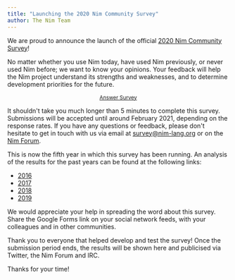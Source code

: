 ```yaml
---
title: "Launching the 2020 Nim Community Survey"
author: The Nim Team
---
```


We are proud to announce the launch of the official
[2020 Nim Community Survey](https://forms.gle/kEWvEeVyfxSHq9Uj8)!

No matter whether you use Nim today, have used Nim previously, or never used Nim before;
we want to know your opinions.
Your feedback will help the Nim project understand its strengths and
weaknesses, and to determine development priorities for the future.

<div style="text-align: center;">
  <a class="pure-button pure-button-primary" style="font-size: 85%; display: inline-block;" href="https://forms.gle/kEWvEeVyfxSHq9Uj8" target="_blank">
  Answer Survey
  </a>
</div>

It shouldn't take you much longer than 5 minutes to complete this survey.
Submissions will be accepted until around February 2021, depending on the
response rates.
If you have any questions or feedback, please don't hesitate
to get in touch with us via email at survey@nim-lang.org or on the
[Nim Forum](http://forum.nim-lang.org).

This is now the fifth year in which this survey has been running.
An analysis of the results for the past years can be found at the following links:

* [2016](https://nim-lang.org/blog/2016/09/03/community-survey-results-2016.html)
* [2017](https://nim-lang.org/blog/2017/10/01/community-survey-results-2017.html)
* [2018](https://nim-lang.org/blog/2018/10/27/community-survey-results-2018.html)
* [2019](https://nim-lang.org/blog/2020/02/18/community-survey-results-2019.html)

We would appreciate your help in spreading the word about this survey.
Share the Google Forms link on your social network feeds, with your colleagues
and in other communities.

Thank you to everyone that helped develop and test the survey!
Once the submission period ends, the results will be shown here and publicised
via Twitter, the Nim Forum and IRC.

Thanks for your time!
